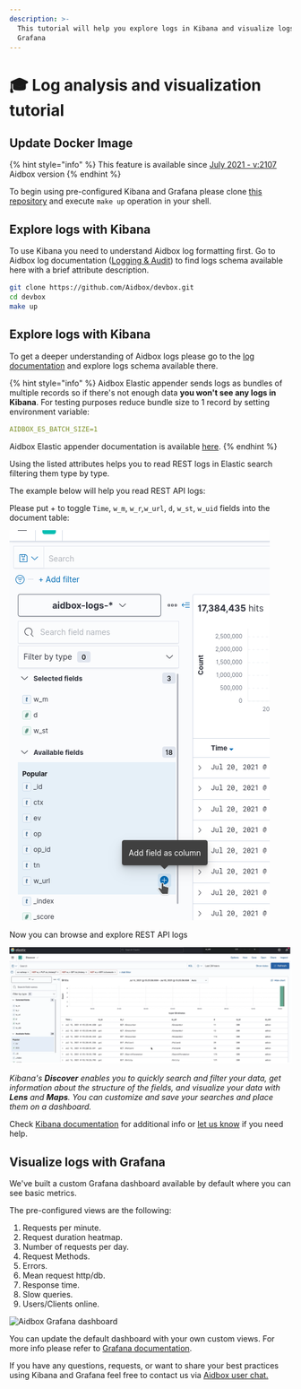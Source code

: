 ```yaml
---
description: >-
  This tutorial will help you explore logs in Kibana and visualize logs in
  Grafana
---
```


# 🎓 Log analysis and visualization tutorial

## Update Docker Image

{% hint style="info" %}
This feature is available since [July 2021 - v:2107](https://docs.aidbox.app/getting-started/versioning-and-release-notes/release-notes#july-2021-v-2107-stable) Aidbox version
{% endhint %}

To begin using pre-configured Kibana and Grafana please clone [this repository](https://github.com/Aidbox/devbox) and execute `make up` operation in your shell.

## **Explore logs with Kibana**

To use Kibana you need to understand Aidbox log formatting first. Go to Aidbox log documentation ([Logging & Audit](https://docs.aidbox.app/core-modules/logging-and-audit)) to find logs schema available here with a brief attribute description.

```bash
git clone https://github.com/Aidbox/devbox.git
cd devbox
make up
```

## **Explore logs with Kibana**

To get a deeper understanding of Aidbox logs please go to the [log documentation](https://docs.aidbox.app/core-modules/logging-and-audit) and explore logs schema available there.

{% hint style="info" %}
Aidbox Elastic appender sends logs as bundles of multiple records so if there's not enough data **you won't see any logs in Kibana**. For testing purposes reduce bundle size to 1 record by setting environment variable:

```yaml
AIDBOX_ES_BATCH_SIZE=1
```

Aidbox Elastic appender documentation is available [here](../integrations/elastic-logs-and-monitoring-integration.md#elasticsearch-logging).
{% endhint %}

Using the listed attributes helps you to read REST logs in Elastic search filtering them type by type.

The example below will help you read REST API logs:

Please put + to toggle `Time`, `w_m`, `w_r`_,_`w_url`, `d`, `w_st`, `w_uid` fields into the document table:

![](<../../../.gitbook/assets/image (41) (1) (1).png>)

Now you can browse and explore REST API logs

![](<../../../.gitbook/assets/image (39).png>)

_Kibana's **Discover** enables you to quickly search and filter your data, get information about the structure of the fields, and visualize your data with **Lens** and **Maps**. You can customize and save your searches and place them on a dashboard._

Check [Kibana documentation](https://www.elastic.co/guide/en/kibana/current/discover.html) for additional info or [let us know](https://t.me/aidbox) if you need help.

## **Visualize logs with Grafana**

We've built a custom Grafana dashboard available by default where you can see basic metrics.

The pre-configured views are the following:

1. Requests per minute.
2. Request duration heatmap.
3. Number of requests per day.
4. Request Methods.
5. Errors.
6. Mean request http/db.
7. Response time.
8. Slow queries.
9. Users/Clients online.

![Aidbox Grafana dashboard](https://user-images.githubusercontent.com/58147555/186731415-b31f6b94-9605-4079-b0a8-7c8313edbca4.png)

You can update the default dashboard with your own custom views. For more info please refer to [Grafana documentation](https://grafana.com/tutorials/grafana-fundamentals/).

If you have any questions, requests, or want to share your best practices using Kibana and Grafana feel free to contact us via [Aidbox user chat.](https://t.me/aidbox)
